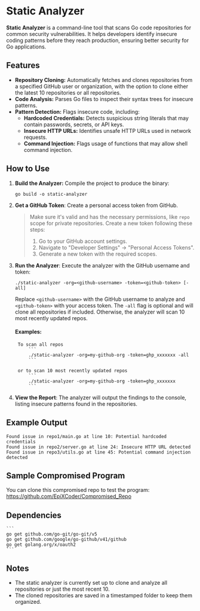 # Static Analyzer

**Static Analyzer** is a command-line tool that scans Go code repositories for common security vulnerabilities. It helps developers identify insecure coding patterns before they reach production, ensuring better security for Go applications.

## Features
- **Repository Cloning:** Automatically fetches and clones repositories from a specified GitHub user or organization, with the option to clone either the latest 10 repositories or all repositories.
- **Code Analysis:** Parses Go files to inspect their syntax trees for insecure patterns.
- **Pattern Detection:** Flags insecure code, including:
  - **Hardcoded Credentials:** Detects suspicious string literals that may contain passwords, secrets, or API keys.
  - **Insecure HTTP URLs:** Identifies unsafe HTTP URLs used in network requests.
  - **Command Injection:** Flags usage of functions that may allow shell command injection.

## How to Use
1. **Build the Analyzer:** Compile the project to produce the binary:
    ```
    go build -o static-analyzer
    ```
2. **Get a GitHub Token**: Create a personal access token from GitHub.
    >Make sure it's valid and has the necessary permissions, like `repo` scope for private repositories.
    > Create a new token following these steps:
    > 1. Go to your GitHub account settings.
    > 2. Navigate to "Developer Settings" → "Personal Access Tokens".
    > 3. Generate a new token with the required scopes.

3. **Run the Analyzer**: Execute the analyzer with the GitHub username and token:
    ```
    ./static-analyzer -org=<github-username> -token=<github-token> [-all]
    ```
    Replace `<github-username>` with the GitHub username to analyze and `<github-token>` with your access token. The `-all` flag is optional and will clone all repositories if included. Otherwise, the analyzer will scan 10 most recently updated repos.

    #### Examples:
        To scan all repos
            ```
            ./static-analyzer -org=my-github-org -token=ghp_xxxxxxx -all
            ```
            
        or to scan 10 most recently updated repos
            ```
            ./static-analyzer -org=my-github-org -token=ghp_xxxxxxx
            ```

4. **View the Report**: The analyzer will output the findings to the console, listing insecure patterns found in the repositories.

## Example Output
```
Found issue in repo1/main.go at line 10: Potential hardcoded credentials
Found issue in repo2/server.go at line 24: Insecure HTTP URL detected
Found issue in repo3/utils.go at line 45: Potential command injection detected
```

## Sample Compromised Program
You can clone this compromised repo to test the program: https://github.com/EpiXCoder/Compromised_Repo

## Dependencies
    ```
    go get github.com/go-git/go-git/v5
    go get github.com/google/go-github/v41/github
    go get golang.org/x/oauth2
    ```

## Notes
- The static analyzer is currently set up to clone and analyze all repositories or just the most recent 10.
- The cloned repositories are saved in a timestamped folder to keep them organized.
